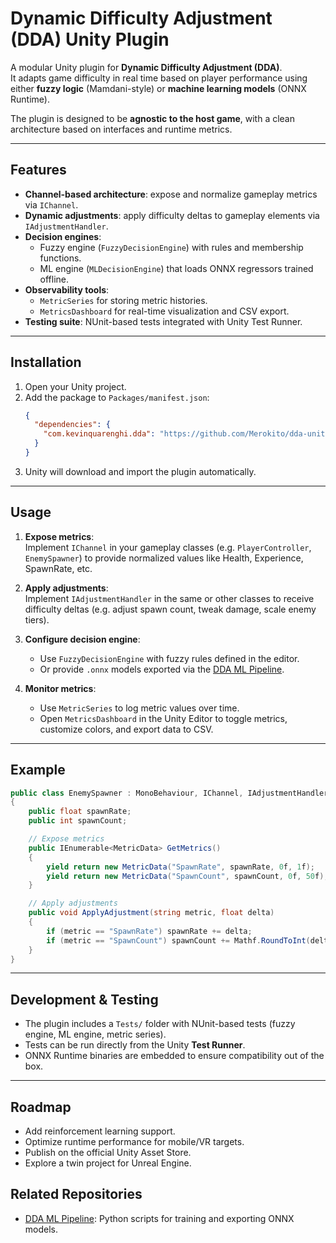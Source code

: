 # Dynamic Difficulty Adjustment (DDA) Unity Plugin

A modular Unity plugin for **Dynamic Difficulty Adjustment (DDA)**.  
It adapts game difficulty in real time based on player performance using either **fuzzy logic** (Mamdani-style) or **machine learning models** (ONNX Runtime).  

The plugin is designed to be **agnostic to the host game**, with a clean architecture based on interfaces and runtime metrics.  

---

## Features
- **Channel-based architecture**: expose and normalize gameplay metrics via `IChannel`.  
- **Dynamic adjustments**: apply difficulty deltas to gameplay elements via `IAdjustmentHandler`.  
- **Decision engines**:  
  - Fuzzy engine (`FuzzyDecisionEngine`) with rules and membership functions.  
  - ML engine (`MLDecisionEngine`) that loads ONNX regressors trained offline.  
- **Observability tools**:  
  - `MetricSeries` for storing metric histories.  
  - `MetricsDashboard` for real-time visualization and CSV export.  
- **Testing suite**: NUnit-based tests integrated with Unity Test Runner.  

---

## Installation

1. Open your Unity project.  
2. Add the package to `Packages/manifest.json`:
   ```json
   {
     "dependencies": {
       "com.kevinquarenghi.dda": "https://github.com/Merokito/dda-unity-plugin.git"
     }
   }
   ```
3. Unity will download and import the plugin automatically.  

---

## Usage

1. **Expose metrics**:  
   Implement `IChannel` in your gameplay classes (e.g. `PlayerController`, `EnemySpawner`) to provide normalized values like Health, Experience, SpawnRate, etc.  

2. **Apply adjustments**:  
   Implement `IAdjustmentHandler` in the same or other classes to receive difficulty deltas (e.g. adjust spawn count, tweak damage, scale enemy tiers).  

3. **Configure decision engine**:  
   - Use `FuzzyDecisionEngine` with fuzzy rules defined in the editor.  
   - Or provide `.onnx` models exported via the [DDA ML Pipeline](https://github.com/<your-username>/dda-ml-pipeline).  

4. **Monitor metrics**:  
   - Use `MetricSeries` to log metric values over time.  
   - Open `MetricsDashboard` in the Unity Editor to toggle metrics, customize colors, and export data to CSV.  

---

## Example

```csharp
public class EnemySpawner : MonoBehaviour, IChannel, IAdjustmentHandler
{
    public float spawnRate;
    public int spawnCount;

    // Expose metrics
    public IEnumerable<MetricData> GetMetrics()
    {
        yield return new MetricData("SpawnRate", spawnRate, 0f, 1f);
        yield return new MetricData("SpawnCount", spawnCount, 0f, 50f);
    }

    // Apply adjustments
    public void ApplyAdjustment(string metric, float delta)
    {
        if (metric == "SpawnRate") spawnRate += delta;
        if (metric == "SpawnCount") spawnCount += Mathf.RoundToInt(delta);
    }
}
```

---

## Development & Testing
- The plugin includes a `Tests/` folder with NUnit-based tests (fuzzy engine, ML engine, metric series).  
- Tests can be run directly from the Unity **Test Runner**.  
- ONNX Runtime binaries are embedded to ensure compatibility out of the box.  

---

## Roadmap
- Add reinforcement learning support.  
- Optimize runtime performance for mobile/VR targets.  
- Publish on the official Unity Asset Store.  
- Explore a twin project for Unreal Engine.  

## Related Repositories
- [DDA ML Pipeline](https://github.com/Merokito/dda-ml-pipeline): Python scripts for training and exporting ONNX models.  
